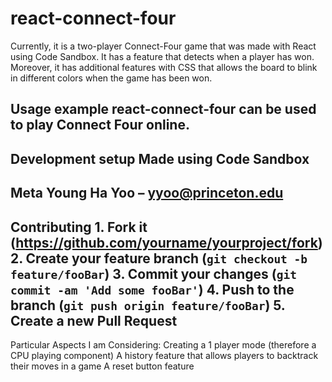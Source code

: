 # react-connect-four 
Currently, it is a two-player Connect-Four game that was made with React using Code Sandbox. It has a feature that detects when a player has won. Moreover, it has additional features with CSS that allows the board to blink in different colors when the game has been won. 

## Usage example react-connect-four can be used to play Connect Four online. 

## Development setup Made using Code Sandbox 

## Meta Young Ha Yoo – yyoo@princeton.edu 

## Contributing 1. Fork it (<https://github.com/yourname/yourproject/fork>) 2. Create your feature branch (`git checkout -b feature/fooBar`) 3. Commit your changes (`git commit -am 'Add some fooBar'`) 4. Push to the branch (`git push origin feature/fooBar`) 5. Create a new Pull Request 

Particular Aspects I am Considering: Creating a 1 player mode (therefore a CPU playing component) A history feature that allows players to backtrack their moves in a game A reset button feature

